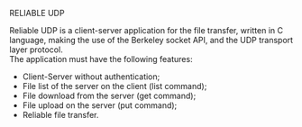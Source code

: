 RELIABLE UDP

Reliable UDP is a client-server application for the file transfer, written in C language, making the use of the Berkeley socket API, and the UDP transport layer protocol.   
The application must have the following features:

- Client-Server without authentication;
- File list of the server on the client (list command);
- File download from the server (get command);
- File upload on the server (put command);
- Reliable file transfer.
